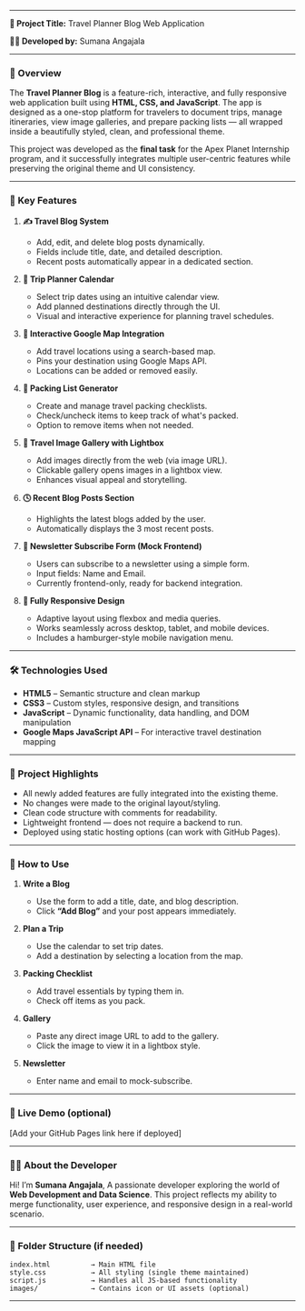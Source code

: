 
---

**📌 Project Title:** Travel Planner Blog Web Application

**👩‍💻 Developed by:** Sumana Angajala

---

### 📝 Overview

The **Travel Planner Blog** is a feature-rich, interactive, and fully responsive web application built using **HTML, CSS, and JavaScript**. The app is designed as a one-stop platform for travelers to document trips, manage itineraries, view image galleries, and prepare packing lists — all wrapped inside a beautifully styled, clean, and professional theme.

This project was developed as the **final task** for the Apex Planet Internship program, and it successfully integrates multiple user-centric features while preserving the original theme and UI consistency.

---

### 🌟 Key Features

1. **✍️ Travel Blog System**

   * Add, edit, and delete blog posts dynamically.
   * Fields include title, date, and detailed description.
   * Recent posts automatically appear in a dedicated section.

2. **📅 Trip Planner Calendar**

   * Select trip dates using an intuitive calendar view.
   * Add planned destinations directly through the UI.
   * Visual and interactive experience for planning travel schedules.

3. **🧭 Interactive Google Map Integration**

   * Add travel locations using a search-based map.
   * Pins your destination using Google Maps API.
   * Locations can be added or removed easily.

4. **🧳 Packing List Generator**

   * Create and manage travel packing checklists.
   * Check/uncheck items to keep track of what's packed.
   * Option to remove items when not needed.

5. **📸 Travel Image Gallery with Lightbox**

   * Add images directly from the web (via image URL).
   * Clickable gallery opens images in a lightbox view.
   * Enhances visual appeal and storytelling.

6. **🕓 Recent Blog Posts Section**

   * Highlights the latest blogs added by the user.
   * Automatically displays the 3 most recent posts.

7. **📩 Newsletter Subscribe Form (Mock Frontend)**

   * Users can subscribe to a newsletter using a simple form.
   * Input fields: Name and Email.
   * Currently frontend-only, ready for backend integration.

8. **📱 Fully Responsive Design**

   * Adaptive layout using flexbox and media queries.
   * Works seamlessly across desktop, tablet, and mobile devices.
   * Includes a hamburger-style mobile navigation menu.

---

### 🛠️ Technologies Used

* **HTML5** – Semantic structure and clean markup
* **CSS3** – Custom styles, responsive design, and transitions
* **JavaScript** – Dynamic functionality, data handling, and DOM manipulation
* **Google Maps JavaScript API** – For interactive travel destination mapping

---

### 📌 Project Highlights

* All newly added features are fully integrated into the existing theme.
* No changes were made to the original layout/styling.
* Clean code structure with comments for readability.
* Lightweight frontend — does not require a backend to run.
* Deployed using static hosting options (can work with GitHub Pages).

---

### 🧪 How to Use

1. **Write a Blog**

   * Use the form to add a title, date, and blog description.
   * Click **“Add Blog”** and your post appears immediately.

2. **Plan a Trip**

   * Use the calendar to set trip dates.
   * Add a destination by selecting a location from the map.

3. **Packing Checklist**

   * Add travel essentials by typing them in.
   * Check off items as you pack.

4. **Gallery**

   * Paste any direct image URL to add to the gallery.
   * Click the image to view it in a lightbox style.

5. **Newsletter**

   * Enter name and email to mock-subscribe.

---

### 🔗 Live Demo (optional)

\[Add your GitHub Pages link here if deployed]

---

### 👩‍🎓 About the Developer

Hi! I’m **Sumana Angajala**,
A passionate developer exploring the world of **Web Development and Data Science**.
This project reflects my ability to merge functionality, user experience, and responsive design in a real-world scenario.




---

### 📂 Folder Structure (if needed)

```
index.html          → Main HTML file  
style.css           → All styling (single theme maintained)  
script.js           → Handles all JS-based functionality  
images/             → Contains icon or UI assets (optional)  
```

---

